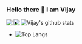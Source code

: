 ### Hello there 👋   I am Vijay

<!--
**jay8299/jay8299** is a ✨ _special_ ✨ repository because its `README.md` (this file) appears on your GitHub profile.

Here are some ideas to get you started:

- 🔭 I’m currently working on ...
- 🌱 I’m currently learning ...
- 👯 I’m looking to collaborate on ...
- 🤔 I’m looking for help with ...
- 💬 Ask me about ...
- 📫 How to reach me: ...
- 😄 Pronouns: ...
- ⚡ Fun fact: ...
-->

<a href="https://github.com/jay8299/github-readme-stats">
  <img align="left" src="https://github-readme-stats.vercel.app/api/pin/?username=jay8299&repo=github-readme-stats" />
</a>
<a href="https://github.com/jay8299/convoychat">
  <img align="left" src="https://github-readme-stats.vercel.app/api/pin/?username=jay8299&repo=convoychat" />
</a>

- ![Vijay's github stats](https://github-readme-stats.vercel.app/api?username=jay8299&count_private=true&show_icons=true&theme=onedark)

- ![Top Langs](https://github-readme-stats.vercel.app/api/top-langs/?username=jay8299&layout=compact&theme=onedark)

